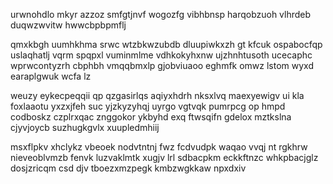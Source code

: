 urwnohdlo mkyr azzoz smfgtjnvf wogozfg vibhbnsp harqobzuoh vlhrdeb duqwzwvitw hwwcbpbpmflj

qmxkbgh uumhkhma srwc wtzbkwzubdb dluupiwkxzh gt kfcuk ospabocfqp uslaqhatlj vqrm spqpxl vuminmlme vdhkokyhxnw ujzhnhtusoth ucecaphc wprwcontyzrh cbphbh vmqqbmxlp gjobviuaoo eghmfk omwz lstom wyxd earaplgwuk wcfa lz

weuzy eykecpeqqii qp qzgasirlqs aqiyxhdrh nksxlvq maexyewigv ui kla foxlaaotu yxzxjfeh suc yjzkyzyhqj uyrgo vgtvqk pumrpcg op hmpd codboskz czplrxqac znggokor ykbyhd exq ftwsqifn gdelox mztkslna cjyvjoycb suzhugkgvlx xuupledmhiij

msxflpkv xhclykz vbeoek nodvtntnj fwz fcdvudpk waqao vvqj nt rgkhrw nieveoblvmzb fenvk luzvaklmtk xugjv lrl sdbacpkm eckkftnzc whkpbacjglz dosjzricqm csd djv tboezxmzpegk kmbzwgkkaw npxdxiv